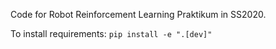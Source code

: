 Code for Robot Reinforcement Learning Praktikum in SS2020.

To install requirements: `pip install -e ".[dev]"`
